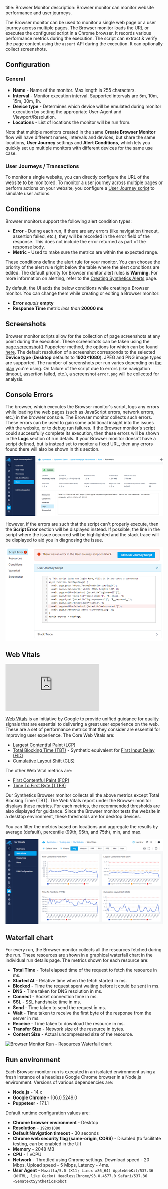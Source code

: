 title: Browser Monitor
description: Browser monitor can monitor website performance and user journeys.

The Browser monitor can be used to monitor a single web page or a user journey across multiple pages. The Browser monitor loads the URL or executes the configured script in a Chrome browser. It records various performance metrics during the execution. The script can extract & verify the page content using the `assert` API during the execution. It can optionally collect screenshots.

## Configuration

### General

* **Name** - Name of the monitor. Max length is 255 characters.
* **Interval** - Monitor execution interval. Supported intervals are 5m, 10m, 15m, 30m, 1h.
* **Device type** - Determines which device will be emulated during monitor execution by setting the appropriate User-Agent and Viewport/Resolution.
* **Locations** - List of locations the monitor will be run from.

Note that multiple monitors created in the same **Create Browser Monitor** flow will have different names, intervals and devices, but share the same locations, **User Journey** settings and **Alert Conditions**, which lets you quickly set up multiple monitors with different devices for the same use case.

### User Journeys / Transactions

To monitor a single website, you can directly configure the URL of the website to be monitored. To monitor a user journey across multiple pages or perform actions on your website, you configure a [User Journey script](./user-journey-scripts.md) to simulate user actions.

## Conditions

Browser monitors support the following alert condition types:

* **Error** - During each run, if there are any errors (like navigation timeout, assertion failed, etc.), they will be recorded in the error field of the response. This does not include the error returned as part of the response body. 
* **Metric** - Used to make sure the metrics are within the expected range. 

These conditions define the alert rule for your monitor. You can choose the priority of the alert rule right below the table where the alert conditions are edited. The default priority for Browser monitor alert rules is **Warning**. For more information on alerting, refer to the [Creating Synthetics Alerts](/alerts/creating-synthetics-alerts) page.

By default, the UI adds the below conditions while creating a Browser monitor. You can change them while creating or editing a Browser monitor:

* **Error** *equals* **empty**
* **Response Time** metric *less than* **20000 ms**

## Screenshots

Browser monitor scripts allow for the collection of page screenshots at any point during the execution. These screenshots can be taken using the [page.screenshot()](https://github.com/puppeteer/puppeteer/blob/main/docs/api/puppeteer.page.screenshot.md) Puppeteer method, the options for which can be found [here](https://github.com/puppeteer/puppeteer/blob/main/docs/api/puppeteer.screenshotoptions.md). The default resolution of a screenshot corresponds to the selected **Device type** (**Desktop** defaults to **1920&times;1080**). JPEG and PNG image types are supported. The number of screenshots per run varies depending on [the plan](https://sematext.com/pricing/#synthetics) you're using. On failure of the script due to errors (like navigation timeout, assertion failed, etc.), a screenshot `error.png` will be collected for analysis.

## Console Errors

The browser, which executes the Browser monitor's script, logs any errors while loading the web pages (such as JavaScript errors, network errors, etc.) in the browser console. The Browser monitor collects such errors. These errors can be used to gain some additional insight into the issues with the website, or to debug run failures. If the Browser monitor's script could successfully complete its execution, then these errors will be shown in the **Logs** section of run details. If your Browser monitor doesn't have a script defined, but is instead set to monitor a fixed URL, then any errors found there will also be shown in this section.

![Browser monitor console logs](../images/synthetics/browser-monitor-logs.png)

However, if the errors are such that the script can't properly execute, then the **Script Error** section will be displayed instead. If possible, the line in the script where the issue occurred will be highlighted and the stack trace will be displayed to aid you in diagnosing the issue.

![Browser monitor script error](../images/synthetics/browser-monitor-script-error.png)

## Web Vitals

<div class="video_container">
<iframe src="https://www.youtube.com/embed/pTswmgVWSH8" 
frameborder="0" allow="autoplay; encrypted-media" 
allowfullscreen class="video"></iframe>
</div>


[Web Vitals](https://web.dev/vitals/) is an initiative by Google to provide unified guidance for quality signals that are essential to delivering a great user experience on the web. These are a set of performance metrics that they consider are essential for improving user experience. The Core Web Vitals are:

* [Largest Contentful Paint (LCP)](https://web.dev/lcp/)
* [Total Blocking Time (TBT)](https://web.dev/tbt/) - Synthetic equivalent for [First Input Delay (FID)](https://web.dev/fid/)
* [Cumulative Layout Shift (CLS)](https://web.dev/cls/)

The other Web Vital metrics are:

* [First Contentful Paint (FCP)](https://web.dev/fcp/)
* [Time To First Byte (TTFB)](https://web.dev/time-to-first-byte/)

Our Synthetics Browser monitor collects all the above metrics except Total Blocking Time (TBT). The Web Vitals report under the Browser monitor displays these metrics. For each metrics, the recommended thresholds are also displayed for guidance. Since the Browser monitor tests the website in a desktop environment, these thresholds are for desktop devices.

You can filter the metrics based on locations and aggregate the results by average (default), percentile (99th, 95th, and 75th), min, and max.

![Synthetics Web Vitals](../images/synthetics/web-vitals.png)

## Waterfall chart

For every run, the Browser monitor collects all the resources fetched during the run. These resources are shown in a graphical waterfall chart in the individual run details page. The metrics shown for each resource are:

* **Total Time** - Total elapsed time of the request to fetch the resource in ms.
* **Started At** - Relative time when the fetch started in ms.
* **Blocked** - Time the request spent waiting before it could be sent in ms.
* **DNS** - Time taken for DNS resolution in ms.
* **Connect** - Socket connection time in ms.
* **SSL** - SSL handshake time in ms.
* **Send** - Time taken to send the request in ms.
* **Wait** - Time taken to receive the first byte of the response from the server in ms.
* **Receive** - Time taken to download the resource in ms.
* **Transfer Size** - Network size of the resource in bytes.
* **Content Size** - Actual uncompressed size of the resource.

<img
  class="content-modal-image"
  alt="Browser Monitor Run - Resources Waterfall chart"
  src="../../images/synthetics/waterfall.png"
  title="Browser Run - Resources Waterfall Chart"
/>

## Run environment

Each Browser monitor run is executed in an isolated environment using a fresh instance of a headless Google Chrome browser in a Node.js environment. Versions of various dependencies are:

* **Node.js** - 14.x
* **Google Chrome** - 106.0.5249.0
* **Puppeteer** - 17.1.1

Default runtime configuration values are:

* **Chrome browser environment** - Desktop
* **Resolution** - `1920x1080`
* **Default Navigation timeout** - 30 seconds
* **Chrome web security flag (same-origin, CORS)** - Disabled (to facilitate testing, can be enabled in the UI)
* **Memory** - 2048 MB
* **CPU** - 1 vCPU
* **Network** - Throttled using Chrome settings. Download speed - 20 Mbps, Upload speed - 5 Mbps, Latency - 4ms.
* **User Agent** - `Mozilla/5.0 (X11; Linux x86_64) AppleWebKit/537.36 (KHTML, like Gecko) HeadlessChrome/93.0.4577.0 Safari/537.36 +SematextSyntheticsRobot`

